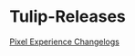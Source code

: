 # Tulip-Releases
<a href="https://github.com/sanjeevstunner/Tulip-Releases/blob/main/Pixel%20Experience%20Changelogs.md">Pixel Experience  Changelogs</a>
